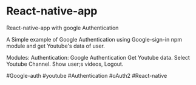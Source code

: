 # React-native-app
React-native-app with google Authentication

A Simple example of Google Authentication using Google-sign-in npm module and get Youtube's  data of user.

Modules:
Authentication: Google Authentication
Get Youtube data.
Select Youtube Channel.
Show user;s videos,
Logout.

#Google-auth #youtube #Authentication #oAuth2 #React-native
